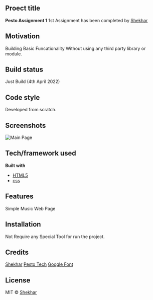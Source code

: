 ## Proect title

**Pesto Assignment 1**
1st Assignment has been completed by [Shekhar](https://github.com/i5hekhar)

## Motivation

Building Basic Funcationality Without using any third party library or module.

## Build status

Just Build (4th April 2022)

## Code style

Developed from scratch.

## Screenshots

![Main Page](/screenshort/main-screen.png?raw=true "Screenshort1")

## Tech/framework used

<b>Built with</b>

- [HTML5](https://www.w3.org/)
- [css](https://www.w3.org/)

## Features

Simple Music Web Page

## Installation

Not Require any Special Tool for run the project.

## Credits

[Shekhar](https://github.com/i5hekhar)
[Pesto Tech](https://pesto.tech)
[Google Font](https://fonts.google.com)

## License

MIT © [Shekhar](https://github.com/i5hekhar)
